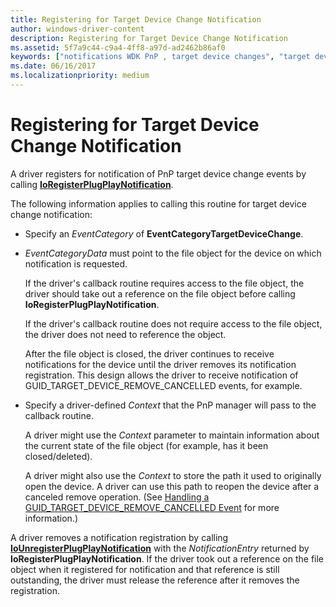 ```yaml
---
title: Registering for Target Device Change Notification
author: windows-driver-content
description: Registering for Target Device Change Notification
ms.assetid: 5f7a9c44-c9a4-4ff8-a97d-ad2462b86af0
keywords: ["notifications WDK PnP , target device changes", "target device change notifications WDK PnP", "EventCategoryTargetDeviceChange notification", "registering target device change notifications", "IoRegisterPlugPlayNotification"]
ms.date: 06/16/2017
ms.localizationpriority: medium
---
```


# Registering for Target Device Change Notification

A driver registers for notification of PnP target device change events by calling [**IoRegisterPlugPlayNotification**](https://msdn.microsoft.com/library/windows/hardware/ff549526).

The following information applies to calling this routine for target device change notification:

-   Specify an *EventCategory* of **EventCategoryTargetDeviceChange**.

-   *EventCategoryData* must point to the file object for the device on which notification is requested.

    If the driver's callback routine requires access to the file object, the driver should take out a reference on the file object before calling **IoRegisterPlugPlayNotification**.

    If the driver's callback routine does not require access to the file object, the driver does not need to reference the object.

    After the file object is closed, the driver continues to receive notifications for the device until the driver removes its notification registration. This design allows the driver to receive notification of GUID\_TARGET\_DEVICE\_REMOVE\_CANCELLED events, for example.

-   Specify a driver-defined *Context* that the PnP manager will pass to the callback routine.

    A driver might use the *Context* parameter to maintain information about the current state of the file object (for example, has it been closed/deleted).

    A driver might also use the *Context* to store the path it used to originally open the device. A driver can use this path to reopen the device after a canceled remove operation. (See [Handling a GUID\_TARGET\_DEVICE\_REMOVE\_CANCELLED Event](handling-a-guid-target-device-remove-cancelled-event.md) for more information.)

A driver removes a notification registration by calling [**IoUnregisterPlugPlayNotification**](https://msdn.microsoft.com/library/windows/hardware/ff550398) with the *NotificationEntry* returned by **IoRegisterPlugPlayNotification**. If the driver took out a reference on the file object when it registered for notification and that reference is still outstanding, the driver must release the reference after it removes the registration.

 

 




